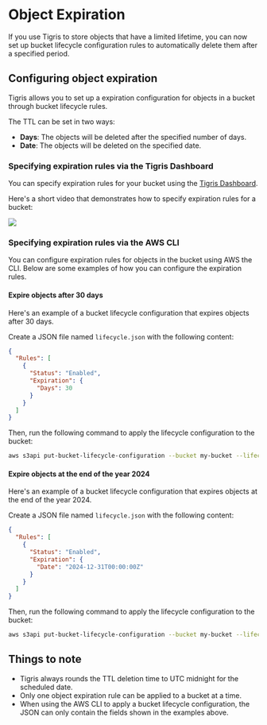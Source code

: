# Object Expiration

If you use Tigris to store objects that have a limited lifetime, you can now set
up bucket lifecycle configuration rules to automatically delete them after a
specified period.

## Configuring object expiration

Tigris allows you to set up a expiration configuration for objects in a bucket
through bucket lifecycle rules.

The TTL can be set in two ways:

- **Days**: The objects will be deleted after the specified number of days.
- **Date**: The objects will be deleted on the specified date.

### Specifying expiration rules via the Tigris Dashboard

You can specify expiration rules for your bucket using the
[Tigris Dashboard](https://console.tigris.dev/).

Here's a short video that demonstrates how to specify expiration rules for a
bucket:

<a href="https://www.loom.com/share/efaee9e7df504f428126ee9eee72c9f8" target="_blank">
  <img src="https://cdn.loom.com/sessions/thumbnails/efaee9e7df504f428126ee9eee72c9f8-fa18cf817af7197e-full-play.gif" />
</a>

### Specifying expiration rules via the AWS CLI

You can configure expiration rules for objects in the bucket using AWS the CLI.
Below are some examples of how you can configure the expiration rules.

#### Expire objects after 30 days

Here's an example of a bucket lifecycle configuration that expires objects after
30 days.

Create a JSON file named `lifecycle.json` with the following content:

```json
{
  "Rules": [
    {
      "Status": "Enabled",
      "Expiration": {
        "Days": 30
      }
    }
  ]
}
```

Then, run the following command to apply the lifecycle configuration to the
bucket:

```bash
aws s3api put-bucket-lifecycle-configuration --bucket my-bucket --lifecycle-configuration file://lifecycle.json
```

#### Expire objects at the end of the year 2024

Here's an example of a bucket lifecycle configuration that expires objects at
the end of the year 2024.

Create a JSON file named `lifecycle.json` with the following content:

```json
{
  "Rules": [
    {
      "Status": "Enabled",
      "Expiration": {
        "Date": "2024-12-31T00:00:00Z"
      }
    }
  ]
}
```

Then, run the following command to apply the lifecycle configuration to the
bucket:

```bash
aws s3api put-bucket-lifecycle-configuration --bucket my-bucket --lifecycle-configuration file://lifecycle.json
```

## Things to note

- Tigris always rounds the TTL deletion time to UTC midnight for the scheduled
  date.
- Only one object expiration rule can be applied to a bucket at a time.
- When using the AWS CLI to apply a bucket lifecycle configuration, the JSON can
  only contain the fields shown in the examples above.
